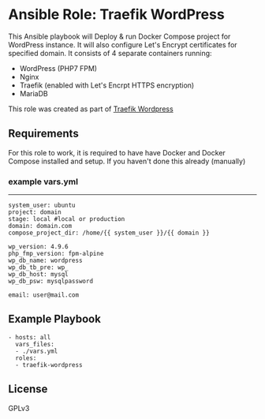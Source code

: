 Ansible Role: Traefik WordPress
=========

This Ansible playbook will Deploy & run Docker Compose project for WordPress instance. It will also configure Let's Encrypt certificates for 
specified domain. It consists of 4 separate containers running:
* WordPress (PHP7 FPM)
* Nginx 
* Traefik (enabled with Let's Encrpt HTTPS encryption)
* MariaDB

This role was created as part of [Traefik Wordpress](https://github.com/doko89/traefik-wordpress)

Requirements
------------

For this role to work, it is required to have have Docker and Docker Compose installed and setup. If you haven't done this already (manually)


### example vars.yml
--------------------

```
system_user: ubuntu
project: domain
stage: local #local or production
domain: domain.com      
compose_project_dir: /home/{{ system_user }}/{{ domain }}

wp_version: 4.9.6
php_fmp_version: fpm-alpine
wp_db_name: wordpress
wp_db_tb_pre: wp_
wp_db_host: mysql
wp_db_psw: mysqlpassword

email: user@mail.com
```


Example Playbook
----------------

```
- hosts: all
  vars_files:
  - ./vars.yml
  roles:
  - traefik-wordpress

```

License
-------

GPLv3
